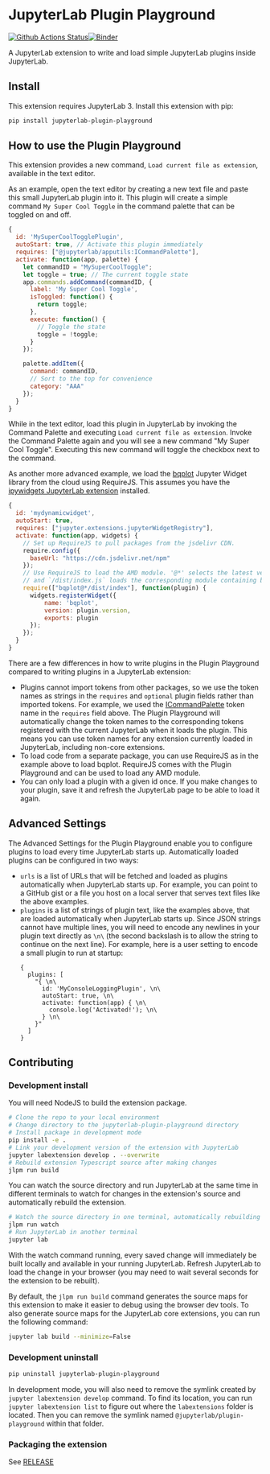 # JupyterLab Plugin Playground

[![Github Actions Status](https://github.com/jupyterlab/jupyterlab-plugin-playground/workflows/Build/badge.svg)](https://github.com/jupyterlab/jupyterlab-plugin-playground/actions/workflows/build.yml)[![Binder](https://mybinder.org/badge_logo.svg)](https://mybinder.org/v2/gh/jupyterlab/jupyterlab-plugin-playground/master?urlpath=lab)

A JupyterLab extension to write and load simple JupyterLab plugins inside JupyterLab.


## Install

This extension requires JupyterLab 3. Install this extension with pip:

```bash
pip install jupyterlab-plugin-playground
```

## How to use the Plugin Playground

This extension provides a new command, `Load current file as extension`, available in the text editor.

As an example, open the text editor by creating a new text file and paste this small JupyterLab plugin into it. This plugin will create a simple command `My Super Cool Toggle` in the command palette that can be toggled on and off.

```js
{
  id: 'MySuperCoolTogglePlugin',
  autoStart: true, // Activate this plugin immediately
  requires: ["@jupyterlab/apputils:ICommandPalette"],
  activate: function(app, palette) {
    let commandID = "MySuperCoolToggle";
    let toggle = true; // The current toggle state
    app.commands.addCommand(commandID, {
      label: 'My Super Cool Toggle',
      isToggled: function() {
        return toggle;
      },
      execute: function() {
        // Toggle the state
        toggle = !toggle;
      }
    });

    palette.addItem({
      command: commandID,
      // Sort to the top for convenience
      category: "AAA"
    });
  }
}
```
While in the text editor, load this plugin in JupyterLab by invoking the Command Palette and executing `Load current file as extension`. Invoke the Command Palette again and you will see a new command "My Super Cool Toggle". Executing this new command will toggle the checkbox next to the command.

As another more advanced example, we load the [bqplot](https://bqplot.readthedocs.io) Jupyter Widget library from the cloud using RequireJS. This assumes you have the [ipywidgets JupyterLab extension](https://ipywidgets.readthedocs.io/en/stable/user_install.html#installing-in-jupyterlab-3-0) installed.

```js
{
  id: 'mydynamicwidget',
  autoStart: true,
  requires: ["jupyter.extensions.jupyterWidgetRegistry"],
  activate: function(app, widgets) {
    // Set up RequireJS to pull packages from the jsdelivr CDN.
    require.config({
      baseUrl: "https://cdn.jsdelivr.net/npm"
    });
    // Use RequireJS to load the AMD module. '@*' selects the latest version
    // and `/dist/index.js` loads the corresponding module containing bqplot.
    require(["bqplot@*/dist/index"], function(plugin) {
      widgets.registerWidget({
          name: 'bqplot',
          version: plugin.version,
          exports: plugin
      });
    });
  }
}
```

There are a few differences in how to write plugins in the Plugin Playground compared to writing plugins in a JupyterLab extension:

* Plugins cannot import tokens from other packages, so we use the token names as strings in the `requires` and `optional` plugin fields rather than imported tokens. For example, we used the [ICommandPalette](https://github.com/jupyterlab/jupyterlab/blob/4169b7b684f6160b5a9ab093391ec531399dfa82/packages/apputils/src/tokens.ts#L16-L18) token name in the `requires` field above. The Plugin Playground will automatically change the token names to the corresponding tokens registered with the current JupyterLab when it loads the plugin. This means you can use token names for any extension currently loaded in JupyterLab, including non-core extensions.
* To load code from a separate package, you can use RequireJS as in the example above to load bqplot. RequireJS comes with the Plugin Playground and can be used to load any AMD module.
* You can only load a plugin with a given id once. If you make changes to your plugin, save it and refresh the JupyterLab page to be able to load it again.

## Advanced Settings

The Advanced Settings for the Plugin Playground enable you to configure plugins to load every time JupyterLab starts up. Automatically loaded plugins can be configured in two ways:

* `urls` is a list of URLs that will be fetched and loaded as plugins automatically when JupyterLab starts up. For example, you can point to a GitHub gist or a file you host on a local server that serves text files like the above examples.
* `plugins` is a list of strings of plugin text, like the examples above, that are loaded automatically when JupyterLab starts up. Since JSON strings cannot have multiple lines, you will need to encode any newlines in your plugin text directly as `\n\` (the second backslash is to allow the string to continue on the next line). For example, here is a user setting to encode a small plugin to run at startup:
  ```json5
  {
    plugins: [
      "{ \n\
        id: 'MyConsoleLoggingPlugin', \n\
        autoStart: true, \n\
        activate: function(app) { \n\
          console.log('Activated!'); \n\
        } \n\
      }"
    ]
  }
  ```

## Contributing

### Development install

You will need NodeJS to build the extension package.

```bash
# Clone the repo to your local environment
# Change directory to the jupyterlab-plugin-playground directory
# Install package in development mode
pip install -e .
# Link your development version of the extension with JupyterLab
jupyter labextension develop . --overwrite
# Rebuild extension Typescript source after making changes
jlpm run build
```

You can watch the source directory and run JupyterLab at the same time in different terminals to watch for changes in the extension's source and automatically rebuild the extension.

```bash
# Watch the source directory in one terminal, automatically rebuilding when needed
jlpm run watch
# Run JupyterLab in another terminal
jupyter lab
```

With the watch command running, every saved change will immediately be built locally and available in your running JupyterLab. Refresh JupyterLab to load the change in your browser (you may need to wait several seconds for the extension to be rebuilt).

By default, the `jlpm run build` command generates the source maps for this extension to make it easier to debug using the browser dev tools. To also generate source maps for the JupyterLab core extensions, you can run the following command:

```bash
jupyter lab build --minimize=False
```

### Development uninstall

```bash
pip uninstall jupyterlab-plugin-playground
```

In development mode, you will also need to remove the symlink created by `jupyter labextension develop`
command. To find its location, you can run `jupyter labextension list` to figure out where the `labextensions`
folder is located. Then you can remove the symlink named `@jupyterlab/plugin-playground` within that folder.

### Packaging the extension

See [RELEASE](RELEASE.md)
